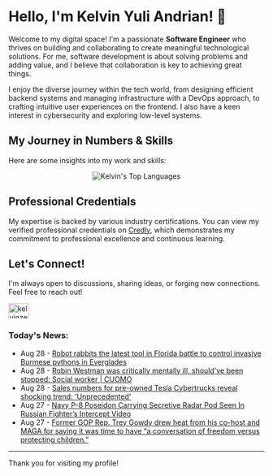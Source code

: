 # Hello, I'm Kelvin Yuli Andrian! 👋

Welcome to my digital space! I'm a passionate **Software Engineer** who thrives on building and collaborating to create meaningful technological solutions. For me, software development is about solving problems and adding value, and I believe that collaboration is key to achieving great things.

I enjoy the diverse journey within the tech world, from designing efficient backend systems and managing infrastructure with a DevOps approach, to crafting intuitive user experiences on the frontend. I also have a keen interest in cybersecurity and exploring low-level systems.

## My Journey in Numbers & Skills

Here are some insights into my work and skills:

<p align="center">
  <img src="https://github-readme-stats.vercel.app/api/top-langs/?username=kelvinzer0&layout=compact&theme=radical" alt="Kelvin's Top Languages" />
</p>

## Professional Credentials

My expertise is backed by various industry certifications. You can view my verified professional credentials on [Credly](https://www.credly.com/users/kelvin-yuli-andrian/badges), which demonstrates my commitment to professional excellence and continuous learning.

## Let's Connect!

I'm always open to discussions, sharing ideas, or forging new connections. Feel free to reach out!

<p align="left">
    <a href="https://linkedin.com/in/kelvinzero" target="blank"><img align="center" src="https://cdn.jsdelivr.net/npm/simple-icons@3.0.1/icons/linkedin.svg" alt="kelvinzero" height="30" width="40" /></a>
</p>

### Today's News:

<!-- feed start -->
- Aug 28 - [Robot rabbits the latest tool in Florida battle to control invasive Burmese pythons in Everglades](https://www.yahoo.com/news/articles/robot-rabbits-latest-tool-florida-040627863.html)
- Aug 28 - [Robin Westman was critically mentally ill, should've been stopped: Social worker | CUOMO](https://www.yahoo.com/news/videos/robin-westman-critically-mentally-ill-010645105.html)
- Aug 28 - [Sales numbers for pre-owned Tesla Cybertrucks reveal shocking trend: 'Unprecedented'](https://finance.yahoo.com/news/sales-numbers-pre-owned-tesla-003000083.html)
- Aug 27 - [Navy P-8 Poseidon Carrying Secretive Radar Pod Seen In Russian Fighter’s Intercept Video](https://www.yahoo.com/news/articles/navy-p-8-poseidon-carrying-222855108.html)
- Aug 27 - [Former GOP Rep. Trey Gowdy drew heat from his co-host and MAGA for saying it was time to have “a conversation of freedom versus protecting children.”](https://www.yahoo.com/news/videos/former-gop-rep-trey-gowdy-214826716.html)
<!-- feed end -->

---

Thank you for visiting my profile!
